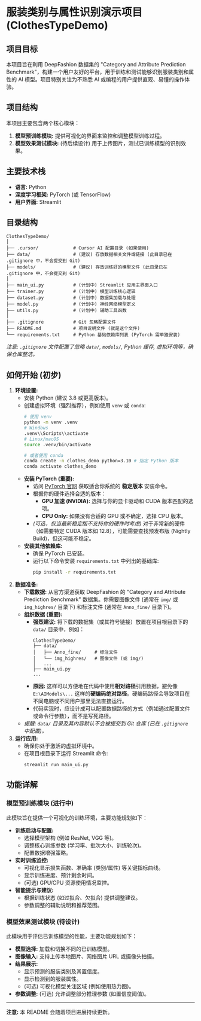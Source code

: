 # 服装类别与属性识别演示项目 (ClothesTypeDemo)

## 项目目标

本项目旨在利用 DeepFashion 数据集的 "Category and Attribute Prediction Benchmark"，构建一个用户友好的平台，用于训练和测试能够识别服装类别和属性的 AI 模型。项目特别关注为不熟悉 AI 或编程的用户提供直观、易懂的操作体验。

## 项目结构

本项目主要包含两个核心模块：

1.  **模型预训练模块:** 提供可视化的界面来监控和调整模型训练过程。
2.  **模型效果测试模块:** (待后续设计) 用于上传图片，测试已训练模型的识别效果。

## 主要技术栈

*   **语言:** Python
*   **深度学习框架:** PyTorch (或 TensorFlow)
*   **用户界面:** Streamlit

## 目录结构

```
ClothesTypeDemo/
│
├── .cursor/             # Cursor AI 配置目录 (如果使用)
├── data/                # (建议) 存放数据相关文件或链接 (此目录已在 .gitignore 中，不会提交到 Git)
├── models/              # (建议) 存放训练好的模型文件 (此目录已在 .gitignore 中，不会提交到 Git)
│
├── main_ui.py           # (计划中) Streamlit 应用主界面入口
├── trainer.py           # (计划中) 模型训练核心逻辑
├── dataset.py           # (计划中) 数据集加载与处理
├── model.py             # (计划中) 神经网络模型定义
├── utils.py             # (计划中) 辅助工具函数
│
├── .gitignore           # Git 忽略配置文件
├── README.md            # 项目说明文件 (就是这个文件)
└── requirements.txt     # Python 基础依赖库列表 (PyTorch 需单独安装)
```
*注意: `.gitignore` 文件配置了忽略 `data/`, `models/`, Python 缓存, 虚拟环境等，确保仓库整洁。*

## 如何开始 (初步)

1.  **环境设置:** 
    *   安装 Python (建议 3.8 或更高版本)。
    *   创建虚拟环境（强烈推荐），例如使用 `venv` 或 `conda`:
        ```bash
        # 使用 venv
        python -m venv .venv
        # Windows
        .venv\\Scripts\\activate
        # Linux/macOS
        source .venv/bin/activate 
        
        # 或者使用 conda
        conda create -n clothes_demo python=3.10 # 指定 Python 版本
        conda activate clothes_demo
        ```
    *   **安装 PyTorch (重要):** 
        *   访问 [PyTorch 官网](https://pytorch.org/get-started/locally/) 获取适合你系统的 **稳定版本** 安装命令。
        *   根据你的硬件选择合适的版本：
            *   **GPU 加速 (NVIDIA):** 选择与你的显卡驱动和 CUDA 版本匹配的选项。
            *   **CPU Only:** 如果没有合适的 GPU 或不确定，选择 CPU 版本。
        *   *(可选，仅当最新稳定版不支持你的硬件时考虑)* 对于非常新的硬件（如需要特定 CUDA 版本如 12.8），可能需要查找预发布版 (Nightly Build)，但这可能不稳定。
    *   **安装其他依赖库:** 
        *   确保 PyTorch 已安装。
        *   运行以下命令安装 `requirements.txt` 中列出的基础库:
            ```bash
            pip install -r requirements.txt
            ```
2.  **数据准备:**
    *   **下载数据:** 从官方渠道获取 DeepFashion 的 "Category and Attribute Prediction Benchmark" 数据集。你需要图像文件 (通常在 `img/` 或 `img_highres/` 目录下) 和标注文件 (通常在 `Anno_fine/` 目录下)。
    *   **组织数据 (重要):** 
        *   **强烈建议:** 将下载的数据集（或其符号链接）放置在项目根目录下的 `data/` 目录中，例如：
            ```
            ClothesTypeDemo/
            ├── data/
            │   ├── Anno_fine/     # 标注文件
            │   └── img_highres/   # 图像文件 (或 img/)
            │   ...
            ├── main_ui.py
            ...
            ```
        *   **原因:** 这样可以方便地在代码中使用**相对路径**引用数据，避免像 `E:\AIModels\...` 这样的**硬编码绝对路径**。硬编码路径会导致项目在不同电脑或不同用户那里无法直接运行。
        *   代码实现时，应设计成可以配置数据路径的方式（例如通过配置文件或命令行参数），而不是写死路径。
    *   *提醒: `data/` 目录及其内容默认不会被提交到 Git 仓库 (已在 `.gitignore` 中配置)。*
3.  **运行应用:** 
    *   确保你处于激活的虚拟环境中。
    *   在项目根目录下运行 Streamlit 命令: 
        ```bash
        streamlit run main_ui.py
        ```

## 功能详解

### 模型预训练模块 (进行中)

此模块旨在提供一个可视化的训练环境，主要功能规划如下：

*   **训练启动与配置:**
    *   选择模型架构 (例如 ResNet, VGG 等)。
    *   调整核心训练参数 (学习率、批次大小、训练轮次)。
    *   配置数据增强策略。
*   **实时训练监控:**
    *   可视化显示损失函数、准确率 (类别/属性) 等关键指标曲线。
    *   显示训练进度、预计剩余时间。
    *   (可选) GPU/CPU 资源使用情况监控。
*   **智能提示与建议:**
    *   根据训练状态 (如过拟合、欠拟合) 提供调整建议。
    *   参数调整的辅助说明和推荐范围。

### 模型效果测试模块 (待设计)

此模块用于评估已训练模型的性能，主要功能规划如下：

*   **模型选择:** 加载和切换不同的已训练模型。
*   **图像输入:** 支持上传本地图片、网络图片 URL 或摄像头拍摄。
*   **结果展示:**
    *   显示预测的服装类别及其置信度。
    *   显示检测到的服装属性。
    *   (可选) 可视化模型关注区域 (例如使用热力图)。
*   **参数调整:** (可选) 允许调整部分推理参数 (如置信度阈值)。

---

**注意:** 本 README 会随着项目进展持续更新。 
